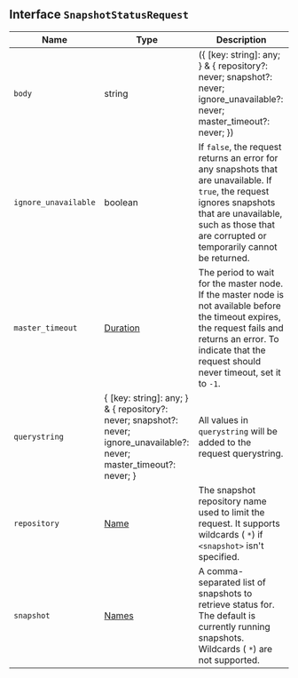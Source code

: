 ## Interface `SnapshotStatusRequest`

| Name | Type | Description |
| - | - | - |
| `body` | string | ({ [key: string]: any; } & { repository?: never; snapshot?: never; ignore_unavailable?: never; master_timeout?: never; }) | All values in `body` will be added to the request body. |
| `ignore_unavailable` | boolean | If `false`, the request returns an error for any snapshots that are unavailable. If `true`, the request ignores snapshots that are unavailable, such as those that are corrupted or temporarily cannot be returned. |
| `master_timeout` | [Duration](./Duration.md) | The period to wait for the master node. If the master node is not available before the timeout expires, the request fails and returns an error. To indicate that the request should never timeout, set it to `-1`. |
| `querystring` | { [key: string]: any; } & { repository?: never; snapshot?: never; ignore_unavailable?: never; master_timeout?: never; } | All values in `querystring` will be added to the request querystring. |
| `repository` | [Name](./Name.md) | The snapshot repository name used to limit the request. It supports wildcards ( `*`) if `<snapshot>` isn't specified. |
| `snapshot` | [Names](./Names.md) | A comma-separated list of snapshots to retrieve status for. The default is currently running snapshots. Wildcards ( `*`) are not supported. |
